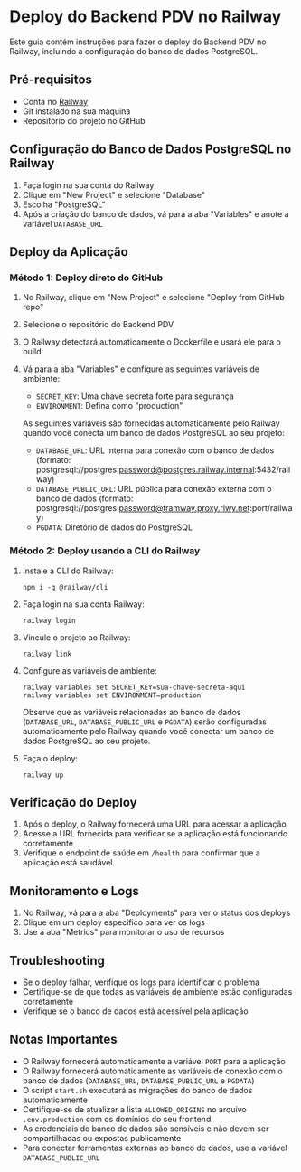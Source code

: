 # Deploy do Backend PDV no Railway

Este guia contém instruções para fazer o deploy do Backend PDV no Railway, incluindo a configuração do banco de dados PostgreSQL.

## Pré-requisitos

- Conta no [Railway](https://railway.app/)
- Git instalado na sua máquina
- Repositório do projeto no GitHub

## Configuração do Banco de Dados PostgreSQL no Railway

1. Faça login na sua conta do Railway
2. Clique em "New Project" e selecione "Database"
3. Escolha "PostgreSQL"
4. Após a criação do banco de dados, vá para a aba "Variables" e anote a variável `DATABASE_URL`

## Deploy da Aplicação

### Método 1: Deploy direto do GitHub

1. No Railway, clique em "New Project" e selecione "Deploy from GitHub repo"
2. Selecione o repositório do Backend PDV
3. O Railway detectará automaticamente o Dockerfile e usará ele para o build
4. Vá para a aba "Variables" e configure as seguintes variáveis de ambiente:
   - `SECRET_KEY`: Uma chave secreta forte para segurança
   - `ENVIRONMENT`: Defina como "production"
   
   As seguintes variáveis são fornecidas automaticamente pelo Railway quando você conecta um banco de dados PostgreSQL ao seu projeto:
   - `DATABASE_URL`: URL interna para conexão com o banco de dados (formato: postgresql://postgres:password@postgres.railway.internal:5432/railway)
   - `DATABASE_PUBLIC_URL`: URL pública para conexão externa com o banco de dados (formato: postgresql://postgres:password@tramway.proxy.rlwy.net:port/railway)
   - `PGDATA`: Diretório de dados do PostgreSQL

### Método 2: Deploy usando a CLI do Railway

1. Instale a CLI do Railway:
   ```
   npm i -g @railway/cli
   ```

2. Faça login na sua conta Railway:
   ```
   railway login
   ```

3. Vincule o projeto ao Railway:
   ```
   railway link
   ```

4. Configure as variáveis de ambiente:
   ```
   railway variables set SECRET_KEY=sua-chave-secreta-aqui
   railway variables set ENVIRONMENT=production
   ```
   
   Observe que as variáveis relacionadas ao banco de dados (`DATABASE_URL`, `DATABASE_PUBLIC_URL` e `PGDATA`) serão configuradas automaticamente pelo Railway quando você conectar um banco de dados PostgreSQL ao seu projeto.

5. Faça o deploy:
   ```
   railway up
   ```

## Verificação do Deploy

1. Após o deploy, o Railway fornecerá uma URL para acessar a aplicação
2. Acesse a URL fornecida para verificar se a aplicação está funcionando corretamente
3. Verifique o endpoint de saúde em `/health` para confirmar que a aplicação está saudável

## Monitoramento e Logs

1. No Railway, vá para a aba "Deployments" para ver o status dos deploys
2. Clique em um deploy específico para ver os logs
3. Use a aba "Metrics" para monitorar o uso de recursos

## Troubleshooting

- Se o deploy falhar, verifique os logs para identificar o problema
- Certifique-se de que todas as variáveis de ambiente estão configuradas corretamente
- Verifique se o banco de dados está acessível pela aplicação

## Notas Importantes

- O Railway fornecerá automaticamente a variável `PORT` para a aplicação
- O Railway fornecerá automaticamente as variáveis de conexão com o banco de dados (`DATABASE_URL`, `DATABASE_PUBLIC_URL` e `PGDATA`)
- O script `start.sh` executará as migrações do banco de dados automaticamente
- Certifique-se de atualizar a lista `ALLOWED_ORIGINS` no arquivo `.env.production` com os domínios do seu frontend
- As credenciais do banco de dados são sensíveis e não devem ser compartilhadas ou expostas publicamente
- Para conectar ferramentas externas ao banco de dados, use a variável `DATABASE_PUBLIC_URL`